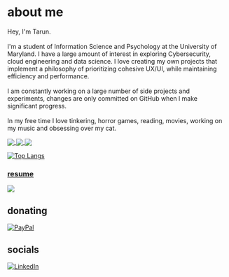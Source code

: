 # about me
Hey, I'm Tarun. <br><br>I'm a student of Information Science and Psychology at the University of Maryland. I have a large amount of interest in exploring Cybersecurity, cloud engineering and data science. I love creating my own projects that implement a philosophy of prioritizing cohesive UX/UI, while maintaining efficiency and performance. <br><br>I am constantly working on a large number of side projects and experiments, changes are only committed on GitHub when l make significant progress.<br><br>In my free time I love tinkering, horror games, reading, movies, working on my music and obsessing over my cat.


<!--START_SECTION:waka-->

<!--END_SECTION:waka-->

<a href="https://github.com/txrunn/website">
  <img align="center" src="https://github-readme-stats.vercel.app/api/pin/?username=txrunn&repo=website&theme=transparent" />
</a>
<a href="https://github.com/txrunn/cfn">
  <img align="center" src="https://github-readme-stats.vercel.app/api/pin/?username=txrunn&repo=cfn&theme=transparent" />
</a>
<a href="https://github.com/txrunn/r">
  <img align="center" src="https://github-readme-stats.vercel.app/api/pin/?username=txrunn&repo=r&theme=transparent" />
</a>


[![Top Langs](https://github-readme-stats.vercel.app/api/top-langs/?username=txrunn&langs_count=8&theme=transparent)](https://github.com/txrunn)

### [resume](https://nextcloud.tarungunaseelan.com/s/zgFcg6WaBxde3rs/download/Gunaseelan_resume.pdf)


[![](https://visitcount.itsvg.in/api?id=txrunn&icon=0&color=4)](https://visitcount.itsvg.in)
  ## donating
  [![PayPal](https://img.shields.io/badge/PayPal-00457C?style=for-the-badge&logo=paypal&logoColor=white)](https://paypal.me/paypal.me/tarungunaseelan) 
  ## socials
  [![LinkedIn](https://img.shields.io/badge/LinkedIn-%230077B5.svg?logo=linkedin&logoColor=white)](https://linkedin.com/in/https://www.linkedin.com/in/tarungunaseelan/) 
<!---
txrunn/txrunn is a ✨ special ✨ repository because its `README.md` (this file) appears on your GitHub profile.
You can click the Preview link to take a look at your changes.
--->
